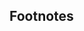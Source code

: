 
## Footnotes

[^1]: https://opensource.org/osd/

[^2]: https://raw.githubusercontent.com/spdx/license-list-data/master/json/licenses.json

[^3]: https://chaoss.community/?p=3431

[^4]: https://github.com/ossf/wg-securing-critical-projects

[^5]: https://github.com/ossf/criticality\_score/blob/main/Quantifying\_criticality\_algorithm.pdf

[^6]: **https://chaoss.community/?p=3610**

[^7]: https://chaoss.community/?p=3572

[^8]: https://docs.github.com/en/rest/metrics/community?apiVersion=2022-11-28

[^9]: **https://chaoss.community/?p=3634**

[^10]: https://chaoss.community/?p=3633

[^11]: https://chaoss.community/?p=3632

[^12]: https://docs.github.com/en/code-security/supply-chain-security/understanding-your-software-supply-chain/about-the-dependency-graph

[^13]: https://github.com/advisories

[^14]: https://chaoss.community/?p=3940

[^15]: https://docs.github.com/en/rest/activity/starring?apiVersion=2022-11-28

[^16]: https://chaoss.community/?p=3590
